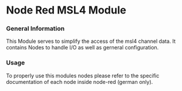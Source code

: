 # Node Red MSL4 Module

### General Information
This Module serves to simplify the access of the msl4 channel data. It contains Nodes to handle I/O as well as gerneral configuration.

### Usage
To properly use this modules nodes please refer to the specific documentation of each node inside node-red (german only).
